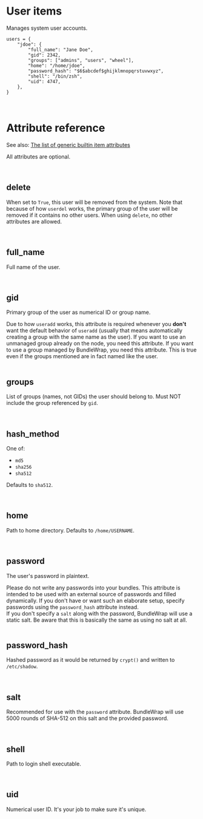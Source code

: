 # User items

Manages system user accounts.

    users = {
        "jdoe": {
            "full_name": "Jane Doe",
            "gid": 2342,
            "groups": ["admins", "users", "wheel"],
            "home": "/home/jdoe",
            "password_hash": "$6$abcdef$ghijklmnopqrstuvwxyz",
            "shell": "/bin/zsh",
            "uid": 4747,
        },
    }

<br>

# Attribute reference

See also: [The list of generic builtin item attributes](../repo/bundles.md#builtin-item-attributes)

All attributes are optional.

<br>

## delete

When set to `True`, this user will be removed from the system. Note that because of how `userdel` works, the primary group of the user will be removed if it contains no other users. When using `delete`, no other attributes are allowed.

<br>

## full_name

Full name of the user.

<br>

## gid

Primary group of the user as numerical ID or group name.

<div class="alert alert-info">Due to how <code>useradd</code> works, this attribute is required whenever you <strong>don't</strong> want the default behavior of <code>useradd</code> (usually that means automatically creating a group with the same name as the user). If you want to use an unmanaged group already on the node, you need this attribute. If you want to use a group managed by BundleWrap, you need this attribute. This is true even if the groups mentioned are in fact named like the user.</div>

<br>

## groups

List of groups (names, not GIDs) the user should belong to. Must NOT include the group referenced by `gid`.

<br>

## hash_method

One of:

* `md5`
* `sha256`
* `sha512`

Defaults to `sha512`.

<br>

## home

Path to home directory. Defaults to `/home/USERNAME`.

<br>

## password

The user's password in plaintext.

<div class="alert alert-danger">Please do not write any passwords into your bundles. This attribute is intended to be used with an external source of passwords and filled dynamically. If you don't have or want such an elaborate setup, specify passwords using the <code>password_hash</code> attribute instead.</div>

<div class="alert alert-info">If you don't specify a <code>salt</code> along with the password, BundleWrap will use a static salt. Be aware that this is basically the same as using no salt at all.</div>

<br>

## password_hash

Hashed password as it would be returned by `crypt()` and written to `/etc/shadow`.

<br>

## salt

Recommended for use with the `password` attribute. BundleWrap will use 5000 rounds of SHA-512 on this salt and the provided password.

<br>

## shell

Path to login shell executable.

<br>

## uid

Numerical user ID. It's your job to make sure it's unique.
